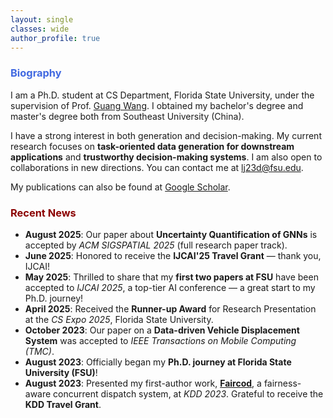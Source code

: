 ```yaml
---
layout: single
classes: wide
author_profile: true
---
```


[//]: # (<span lang="zh-cn">)

[//]: # (            <font size="5" face="Times New Roman"><b>Wen jun </b>)

[//]: # (            </font><font size="4" face="华文行楷">文俊</font><b>)

[//]: # (<font size="4" face="Times New Roman">&nbsp;&nbsp;)

[//]: # (            </font><font size="4" face="Times New Roman">&nbsp;&nbsp;&nbsp;&nbsp;)

[//]: # (<br></font></b></span>)

[//]: # (**Biography**)
### <span style="color:royalBlue;font-weight:bold">Biography</span>

I am a  Ph.D. student at CS Department, Florida State University, under the supervision of Prof. [Guang Wang](http://guangwang.me/#/home). I obtained my bachelor's degree and master's degree both from Southeast University (China).

I have a strong interest in both generation and decision-making.
My current research focuses on **task-oriented data generation for downstream applications** and **trustworthy decision-making systems**. I am also open to collaborations in new directions. 
You can contact me at lj23d@fsu.edu.

My publications can also be found at [Google Scholar](https://scholar.google.com.hk/citations?user=G66TbJYAAAAJ&hl=zh-CN). 



### <span style="color:DarkRed;font-weight:bold">Recent News</span>

[//]: # (**Recent News**)

- **August 2025**: Our paper about **Uncertainty Quantification of GNNs** is accepted by *ACM SIGSPATIAL 2025* (full research paper track).
- **June 2025**: Honored to receive the **IJCAI'25 Travel Grant** — thank you, IJCAI!
- **May 2025**: Thrilled to share that my **first two papers at FSU** have been accepted to *IJCAI 2025*, a top-tier AI conference — a great start to my Ph.D. journey!
- **April 2025**: Received the **Runner-up Award** for Research Presentation at the *CS Expo 2025*, Florida State University.
- **October 2023**: Our paper on a **Data-driven Vehicle Displacement System** was accepted to *IEEE Transactions on Mobile Computing (TMC)*.
- **August 2023**: Officially began my **Ph.D. journey at Florida State University (FSU)**!
- **August 2023**: Presented my first-author work, [**Faircod**](https://dl.acm.org/doi/10.1145/3580305.3599824), 
a fairness-aware concurrent dispatch system, at *KDD 2023*. Grateful to receive the **KDD Travel Grant**.



